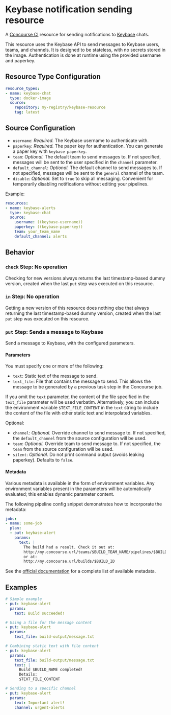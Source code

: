 # Keybase notification sending resource

A [Concourse CI](https://concourse-ci.org/) resource for sending notifications to [Keybase](https://keybase.io/) chats.

This resource uses the Keybase API to send messages to Keybase users, teams, and channels. It is designed to be stateless, with no secrets stored in the image. Authentication is done at runtime using the provided username and paperkey.

## Resource Type Configuration

```yaml
resource_types:
- name: keybase-chat
  type: docker-image
  source:
    repository: my-registry/keybase-resource
    tag: latest
```

## Source Configuration

* `username`: *Required.* The Keybase username to authenticate with.
* `paperkey`: *Required.* The paper key for authentication. You can generate a paper key with `keybase paperkey`.
* `team`: *Optional.* The default team to send messages to. If not specified, messages will be sent to the user specified in the `channel` parameter.
* `default_channel`: *Optional.* The default channel to send messages to. If not specified, messages will be sent to the `general` channel of the team.
* `disable`: *Optional.* Set to `true` to skip all messaging. Convenient for temporarily disabling notifications without editing your pipelines.

Example:

```yaml
resources:
- name: keybase-alerts
  type: keybase-chat
  source:
    username: ((keybase-username))
    paperkey: ((keybase-paperkey))
    team: your_team_name
    default_channel: alerts
```

## Behavior

### `check` Step: No operation

Checking for new versions always returns the last timestamp-based dummy version, created when the last `put` step was executed on this resource.

### `in` Step: No operation

Getting a new version of this resource does nothing else that always returning the last timestamp-based dummy version, created when the last `put` step was executed on this resource.

### `put` Step: Sends a message to Keybase

Send a message to Keybase, with the configured parameters.

#### Parameters

You must specify one or more of the following:

* `text`: Static text of the message to send.
* `text_file`: File that contains the message to send. This allows the message to be generated by a previous task step in the Concourse job.

If you omit the `text` parameter, the content of the file specified in the `text_file` parameter will be used verbatim. Alternatively, you can include the environment variable `$TEXT_FILE_CONTENT` in the `text` string to include the content of the file with other static text and interpolated variables.

Optional:

* `channel`: *Optional.* Override channel to send message to. If not specified, the `default_channel` from the source configuration will be used.
* `team`: *Optional.* Override team to send message to. If not specified, the `team` from the source configuration will be used.
* `silent`: *Optional.* Do not print command output (avoids leaking paperkey). Defaults to `false`.

#### Metadata

Various metadata is available in the form of environment variables. Any environment variables present in the parameters will be automatically evaluated; this enables dynamic parameter content.

The following pipeline config snippet demonstrates how to incorporate the metadata:

```yaml
jobs:
- name: some-job
  plan:
  - put: keybase-alert
    params:
      text: |
        The build had a result. Check it out at:
        http://my.concourse.url/teams/$BUILD_TEAM_NAME/pipelines/$BUILD_PIPELINE_NAME/jobs/$BUILD_JOB_NAME/builds/$BUILD_NAME
        or at:
        http://my.concourse.url/builds/$BUILD_ID
```

See the [official documentation](https://concourse-ci.org/implementing-resource-types.html#resource-metadata) for a complete list of available metadata.

## Examples

```yaml
# Simple example
- put: keybase-alert
  params:
    text: Build succeeded!

# Using a file for the message content
- put: keybase-alert
  params:
    text_file: build-output/message.txt

# Combining static text with file content
- put: keybase-alert
  params:
    text_file: build-output/message.txt
    text: |
      Build $BUILD_NAME completed!
      Details:
      $TEXT_FILE_CONTENT

# Sending to a specific channel
- put: keybase-alert
  params:
    text: Important alert!
    channel: urgent-alerts
```

